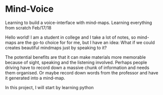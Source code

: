 # Mind-Voice
Learning to build a voice-interface with mind-maps. Learning everything from scratch Feb/17/18

Hello world! I am a student in college and I take a lot of notes, so mind-maps are the go-to choice for for me, but I have an idea: What if we could creates beautiful mindmaps just by speaking to it? 

The potential benefits are that it can make materials more memorable because of sight, speaking and the listening involved. Perhaps people driving have to record down a massive chunk of information and needs them organised. Or maybe record down words from the professor and have it generated into a mind-map.

In this project, I will start by learning python
